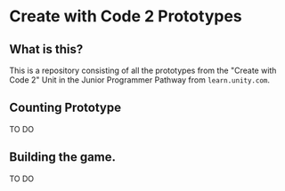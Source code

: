 # Create with Code 2 Prototypes

## What is this?

This is a repository consisting of all the prototypes from the "Create with Code 2" Unit in the Junior Programmer Pathway from ```learn.unity.com```.

## Counting Prototype

TO DO

## Building the game.

TO DO